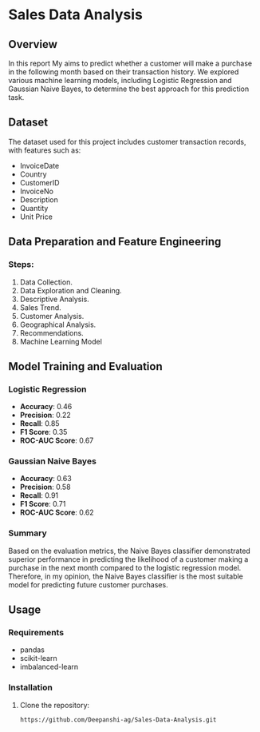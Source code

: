# Sales Data Analysis

## Overview

In this report My aims to predict whether a customer will make a purchase in the following month based on their transaction history. We explored various machine learning models, including Logistic Regression and Gaussian Naive Bayes, to determine the best approach for this prediction task.

## Dataset

The dataset used for this project includes customer transaction records, with features such as:
- InvoiceDate
- Country
- CustomerID
- InvoiceNo
- Description
- Quantity
- Unit Price


## Data Preparation and Feature Engineering

### Steps:
1. Data Collection.
2. Data Exploration and Cleaning.
3. Descriptive Analysis.
4. Sales Trend.
5. Customer Analysis.
6. Geographical Analysis.
7. Recommendations.
8. Machine Learning Model

## Model Training and Evaluation

### Logistic Regression
- **Accuracy**: 0.46
- **Precision**: 0.22
- **Recall**: 0.85
- **F1 Score**: 0.35
- **ROC-AUC Score**: 0.67

### Gaussian Naive Bayes
- **Accuracy**: 0.63
- **Precision**: 0.58
- **Recall**: 0.91
- **F1 Score**: 0.71
- **ROC-AUC Score**: 0.62

### Summary
Based on the evaluation metrics, the Naive Bayes classifier demonstrated superior performance in predicting the likelihood of a customer making a purchase in the next month compared to the logistic regression model. Therefore, in my opinion, the Naive Bayes classifier is the most suitable model for predicting future customer purchases.

## Usage

### Requirements
- pandas
- scikit-learn
- imbalanced-learn

### Installation
1. Clone the repository:
   ```bash
   https://github.com/Deepanshi-ag/Sales-Data-Analysis.git

